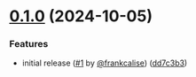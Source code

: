 # [0.1.0](https://github.com/frankcalise/expo-router-sitemap/compare/v0.0.1...v0.1.0) (2024-10-05)


### Features

* initial release ([#1](https://github.com/frankcalise/expo-router-sitemap/issues/1) by [@frankcalise](https://github.com/frankcalise)) ([dd7c3b3](https://github.com/frankcalise/expo-router-sitemap/commit/dd7c3b3045906227fbb461f22a7e442c50a5a897))
